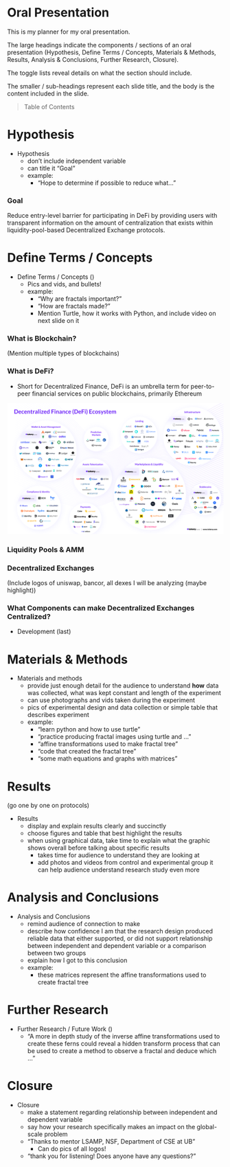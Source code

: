 # Oral Presentation

This is my planner for my oral presentation. 

The large headings indicate the components / sections of an oral presentation (Hypothesis, Define Terms / Concepts, Materials & Methods, Results, Analysis & Conclusions, Further Research, Closure). 

The toggle lists reveal details on what the section should include. 

The smaller / sub-headings represent each slide title, and the body is the content included in the slide.

> Table of Contents
> 

# Hypothesis

- Hypothesis
    - don’t include independent variable
    - can title it “Goal”
    - example:
        - “Hope to determine if possible to reduce what…”

### Goal

Reduce entry-level barrier for participating in DeFi by providing users with transparent information on the amount of centralization that exists within liquidity-pool-based Decentralized Exchange protocols.

# Define Terms / Concepts

- Define Terms / Concepts ()
    - Pics and vids, and bullets!
    - example:
        - “Why are fractals important?”
        - “How are fractals made?”
        - Mention Turtle, how it works with Python, and include video on next slide on it

### What is Blockchain?

(Mention multiple types of blockchains)

### What is DeFi?

- Short for Decentralized Finance, DeFi is an umbrella term for peer-to-peer financial services on public blockchains, primarily Ethereum

![defi_ecosystem.png](img/defi_ecosystem.png)

### Liquidity Pools & AMM

### Decentralized Exchanges

(Include logos of uniswap, bancor, all dexes I will be analyzing (maybe highlight))

### What Components can make Decentralized Exchanges Centralized?

- Development (last)

# Materials & Methods

- Materials and methods
    - provide just enough detail for the audience to understand **how** data was collected, what was kept constant and length of the experiment
    - can use photographs and vids taken during the experiment
    - pics of experimental design and data collection or simple table that describes experiment
    - example:
        - “learn python and how to use turtle”
        - “practice producing fractal images using turtle and …”
        - “affine transformations used to make fractal tree”
        - “code that created the fractal tree”
        - “some math equations and graphs with matrices”

# Results

(go one by one on protocols)

- Results
    - display and explain results clearly and succinctly
    - choose figures and table that best highlight the results
    - when using graphical data, take time to explain what the graphic shows overall before talking about specific results
        - takes time for audience to understand they are looking at
        - add photos and videos from control and experimental group it can help audience understand research study even more

# Analysis and Conclusions

- Analysis and Conclusions
    - remind audience of connection to make
    - describe how confidence I am that the research design produced reliable data that either supported, or did not support relationship between independent and dependent variable or a comparison between two groups
    - explain how I got to this conclusion
    - example:
        - these matrices represent the affine transformations used to create fractal tree

# Further Research

- Further Research / Future Work ()
    - “A more in depth study of the inverse affine transformations used to create these ferns could reveal a hidden transform process that can be used to create a method to observe a fractal and deduce which …”

# Closure

- Closure
    - make a statement regarding relationship between independent and dependent variable
    - say how your research specifically makes an impact on the global-scale problem
    - “Thanks to mentor LSAMP, NSF, Department of CSE at UB”
        - Can do pics of all logos!
    - “thank you for listening! Does anyone have any questions?”